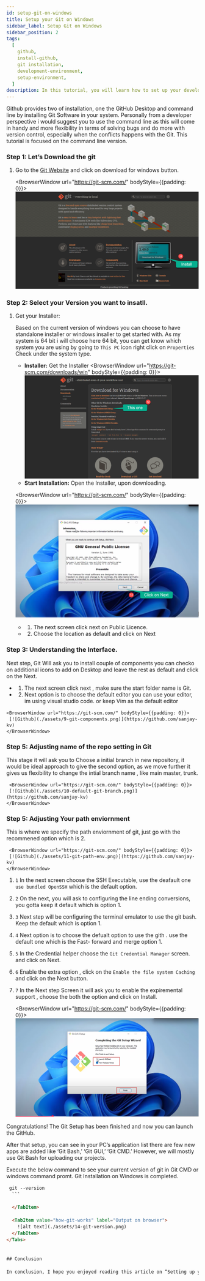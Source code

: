 ```yaml
---
id: setup-git-on-windows
title: Setup your Git on Windows
sidebar_label: Setup Git on Windows
sidebar_position: 2
tags:
  [
    github,
    install-github,
    git installation,
    development-environment,
    setup-environment,
  ]
description: In this tutorial, you will learn how to set up your development environment for Git And GitHub.
---
```


Github provides two of installation, one the GitHub Desktop and command line by installing Git Software in your system. Personally from a developer perspective i would suggest you to use the command line as this will come in handy and more flexibility in terms of solving bugs and do more with version control, especially when the conflicts happens with the Git. This tutorial is focused on the command line version. 

### Step 1: Let’s Download the git 

1. Go to the [Git Website](https://git-scm.com/) and click on download for windows button.

    <BrowserWindow url="https://git-scm.com/" bodyStyle={{padding: 0}}>    
     [![GitHub](./assets/6-git-setup.png)](https://git-scm.com/)
    </BrowserWindow>


### Step 2: Select your Version you want to insatll.

1. Get your Installer:

   Based on the current version of windows you can choose to have standalone installer or windows insaller to get started with. As my system is 64 bit i will choose here 64 bit, you can get know which system you are using by going to ``This PC`` icon right click on ``Properties`` Check under the system type. 

     - **Installer:** Get the Installer
    <BrowserWindow url="https://git-scm.com/downloads/win" bodyStyle={{padding: 0}}>    
     [![GitHub](./assets/7-git-installer.png)](https://git-scm.com/downloads/win)
    </BrowserWindow>
        

     - **Start Installation:** Open the Installer, upon downloading. 
          
   
    <BrowserWindow url="https://git-scm.com/" bodyStyle={{padding: 0}}>    
     [![GitHub](./assets/8-Git-setup01.png)](https://git-scm.com/)
    </BrowserWindow>

   - 1. The next screen click next on Public Licence.
   - 2. Choose the location as default and click on Next

### Step 3: Understanding the Interface.

Next step, Git Will ask you to install couple of components you can checko on additional icons to add on Desktop and leave the rest as default and click on the Next.

   - 1. The next screen click next , make sure the start folder name is Git.
   - 2. Next option is to choose the default editor  you can use your editor, im using visual studio code. or keep Vim as the default editor


    <BrowserWindow url="https://git-scm.com/" bodyStyle={{padding: 0}}>    
     [![Github](./assets/9-git-components.png)](https://github.com/sanjay-kv)
    </BrowserWindow>

   
### Step 5:  Adjusting name of the repo setting in Git

This stage it will ask you to Choose a initial branch in new repository, it would be ideal approach to give the second option, as we move further it gives us flexibility to change the intial branch name , like main master, trunk. 


     <BrowserWindow url="https://git-scm.com/" bodyStyle={{padding: 0}}>    
     [![Github](./assets/10-default-git-branch.png)](https://github.com/sanjay-kv)
    </BrowserWindow>

   
### Step 5:  Adjusting Your path enviornment

This is where we specify the path enviornment of git, just go with the recommened option which is 2.

     <BrowserWindow url="https://git-scm.com/" bodyStyle={{padding: 0}}>    
     [![Github](./assets/11-git-path-env.png)](https://github.com/sanjay-kv)
    </BrowserWindow>


1. ``1`` In the next screen choose the SSH Executable, use the deafault one ``use bundled OpenSSH`` which is the default option.
2. ``2`` On the next, you will ask to configuring the line ending conversions, you gotta keep it default which is option 1.
3. ``3`` Next step will be configuring the terminal emulator to use the git bash. Keep the default which is option 1.
4. ``4`` Next option is to choose the defualt option to use the gith . use the default one which is the Fast- forward and merge option 1.
5. ``5`` In the Credential helper choose the ``Git Credential Manager`` screen. and click on Next.
6. ``6`` Enable the extra option , click on the ``Enable the file system Caching`` and click on the Next button. 
7.  ``7`` In the Next step Screen it will ask you to enable the expiremental support , choose the both the option and click on Install. 

     <BrowserWindow url="https://git-scm.com/" bodyStyle={{padding: 0}}>    
     [![Github](./assets/12-git-final-setup.png)](https://github.com/sanjay-kv)
    </BrowserWindow>

Congratulations! The Git Setup has been finished and now you can launch the GitHub.

After that setup, you can see in your PC’s application list there are few new apps are added like ‘Git Bash,’ ‘Git GUI,’ ‘Git CMD.’ However, we will mostly use Git Bash for uploading our projects.

Execute the below command to see your current version of git in Git CMD or windows command promt. Git Installation on Windows is completed.

<Tabs>
  <TabItem value="Git Code" label="Git Code">
  
  ```html title="Adding file to the repo"
   git --version
    ```

    </TabItem>
    
    <TabItem value="how-git-works" label="Output on browser">
      ![alt text](./assets/14-git-version.png)
    </TabItem>
</Tabs>


## Conclusion

In conclusion, I hope you enjoyed reading this article on “Setting up your Git Enviornment?”. In the next post, will be discussing using Git to create a Repository and clone a project Github.  Signing off Sanjay Viswanathan.